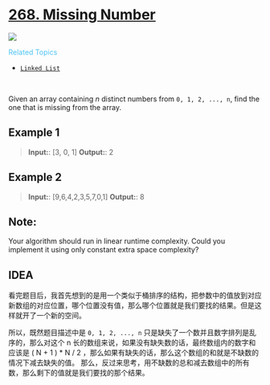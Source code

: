 # [268. Missing Number](https://leetcode.com/problems/remove-duplicates-from-sorted-list/description/)

![](https://img.shields.io/badge/Difficulty-Easy-green.svg)

<summary style="color:#4FC3F7">Related Topics</summary>

* [`Linked List`](https://leetcode.com/tag/linked-list/)

</details>
<br />

Given an array containing _n_ distinct numbers from `0, 1, 2, ..., n`, find the one that is missing from the array.

## Example 1

> **Input:**: [3, 0, 1]
> **Output:**: 2


## Example 2

> **Input:**: [9,6,4,2,3,5,7,0,1]
> **Output:**: 8

## Note:

Your algorithm should run in linear runtime complexity. Could you implement it using only constant extra space complexity?


## IDEA

看完题目后，我首先想到的是用一个类似于桶排序的结构，把参数中的值放到对应新数组的对应位置，哪个位置没有值，那么哪个位置就是我们要找的结果。但是这样就开了一个新的空间。

所以，既然题目描述中是 `0, 1, 2, ..., n` 只是缺失了一个数并且数字排列是乱序的，那么对这个 n 长的数组来说，如果没有缺失数的话，最终数组内的数字和应该是 ( N + 1 ) * N / 2 ，那么如果有缺失的话，那么这个数组的和就是不缺数的情况下减去缺失的值。
那么，反过来思考，用不缺数的总和减去数组中的所有数，那么剩下的值就是我们要找的那个结果。